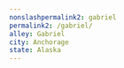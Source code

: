 ```yaml
---
﻿nonslashpermalink2: gabriel
permalink2: /gabriel/
alley: Gabriel
city: Anchorage
state: Alaska
---
```

